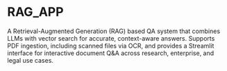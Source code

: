 # RAG_APP
A Retrieval-Augmented Generation (RAG) based QA system that combines LLMs with vector search for accurate, context-aware answers. Supports PDF ingestion, including scanned files via OCR, and provides a Streamlit interface for interactive document Q&amp;A across research, enterprise, and legal use cases.
